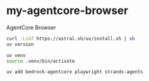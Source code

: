 # my-agentcore-browser
AgentCore Browser

```bash
curl -LsSf https://astral.sh/uv/install.sh | sh
uv version

uv venv
source .venv/bin/activate

uv add bedrock-agentcore playwright strands-agents
```
